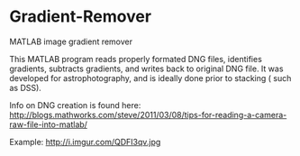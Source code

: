 # Gradient-Remover
MATLAB image gradient remover


This MATLAB program reads properly formated DNG files, identifies gradients, subtracts gradients, and writes back to original DNG file. It was developed for astrophotography, and is ideally done prior to stacking ( such as DSS).

Info on DNG creation is found here: http://blogs.mathworks.com/steve/2011/03/08/tips-for-reading-a-camera-raw-file-into-matlab/

Example: http://i.imgur.com/QDFI3qv.jpg
